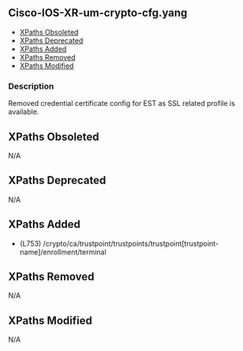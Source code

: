 ## Cisco-IOS-XR-um-crypto-cfg.yang

- [XPaths Obsoleted](#xpaths-obsoleted)
- [XPaths Deprecated](#xpaths-deprecated)
- [XPaths Added](#xpaths-added)
- [XPaths Removed](#xpaths-removed)
- [XPaths Modified](#xpaths-modified)

### Description

Removed credential certificate config for EST as SSL related profile is available.

## XPaths Obsoleted

N/A

## XPaths Deprecated

N/A

## XPaths Added

- (L753)	/crypto/ca/trustpoint/trustpoints/trustpoint[trustpoint-name]/enrollment/terminal

## XPaths Removed

N/A

## XPaths Modified

N/A


